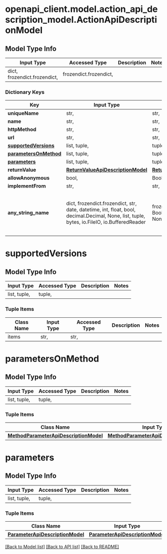 # openapi_client.model.action_api_description_model.ActionApiDescriptionModel

## Model Type Info
Input Type | Accessed Type | Description | Notes
------------ | ------------- | ------------- | -------------
dict, frozendict.frozendict,  | frozendict.frozendict,  |  | 

### Dictionary Keys
Key | Input Type | Accessed Type | Description | Notes
------------ | ------------- | ------------- | ------------- | -------------
**uniqueName** | str,  | str,  |  | [optional] 
**name** | str,  | str,  |  | [optional] 
**httpMethod** | str,  | str,  |  | [optional] 
**url** | str,  | str,  |  | [optional] 
**[supportedVersions](#supportedVersions)** | list, tuple,  | tuple,  |  | [optional] 
**[parametersOnMethod](#parametersOnMethod)** | list, tuple,  | tuple,  |  | [optional] 
**[parameters](#parameters)** | list, tuple,  | tuple,  |  | [optional] 
**returnValue** | [**ReturnValueApiDescriptionModel**](ReturnValueApiDescriptionModel.md) | [**ReturnValueApiDescriptionModel**](ReturnValueApiDescriptionModel.md) |  | [optional] 
**allowAnonymous** | bool,  | BoolClass,  |  | [optional] 
**implementFrom** | str,  | str,  |  | [optional] 
**any_string_name** | dict, frozendict.frozendict, str, date, datetime, int, float, bool, decimal.Decimal, None, list, tuple, bytes, io.FileIO, io.BufferedReader | frozendict.frozendict, str, BoolClass, decimal.Decimal, NoneClass, tuple, bytes, FileIO | any string name can be used but the value must be the correct type | [optional]

# supportedVersions

## Model Type Info
Input Type | Accessed Type | Description | Notes
------------ | ------------- | ------------- | -------------
list, tuple,  | tuple,  |  | 

### Tuple Items
Class Name | Input Type | Accessed Type | Description | Notes
------------- | ------------- | ------------- | ------------- | -------------
items | str,  | str,  |  | 

# parametersOnMethod

## Model Type Info
Input Type | Accessed Type | Description | Notes
------------ | ------------- | ------------- | -------------
list, tuple,  | tuple,  |  | 

### Tuple Items
Class Name | Input Type | Accessed Type | Description | Notes
------------- | ------------- | ------------- | ------------- | -------------
[**MethodParameterApiDescriptionModel**](MethodParameterApiDescriptionModel.md) | [**MethodParameterApiDescriptionModel**](MethodParameterApiDescriptionModel.md) | [**MethodParameterApiDescriptionModel**](MethodParameterApiDescriptionModel.md) |  | 

# parameters

## Model Type Info
Input Type | Accessed Type | Description | Notes
------------ | ------------- | ------------- | -------------
list, tuple,  | tuple,  |  | 

### Tuple Items
Class Name | Input Type | Accessed Type | Description | Notes
------------- | ------------- | ------------- | ------------- | -------------
[**ParameterApiDescriptionModel**](ParameterApiDescriptionModel.md) | [**ParameterApiDescriptionModel**](ParameterApiDescriptionModel.md) | [**ParameterApiDescriptionModel**](ParameterApiDescriptionModel.md) |  | 

[[Back to Model list]](../../README.md#documentation-for-models) [[Back to API list]](../../README.md#documentation-for-api-endpoints) [[Back to README]](../../README.md)

